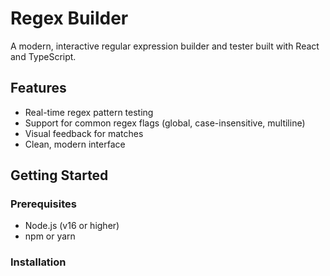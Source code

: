 # Regex Builder

A modern, interactive regular expression builder and tester built with React and TypeScript.

## Features

- Real-time regex pattern testing
- Support for common regex flags (global, case-insensitive, multiline)
- Visual feedback for matches
- Clean, modern interface

## Getting Started

### Prerequisites

- Node.js (v16 or higher)
- npm or yarn

### Installation
